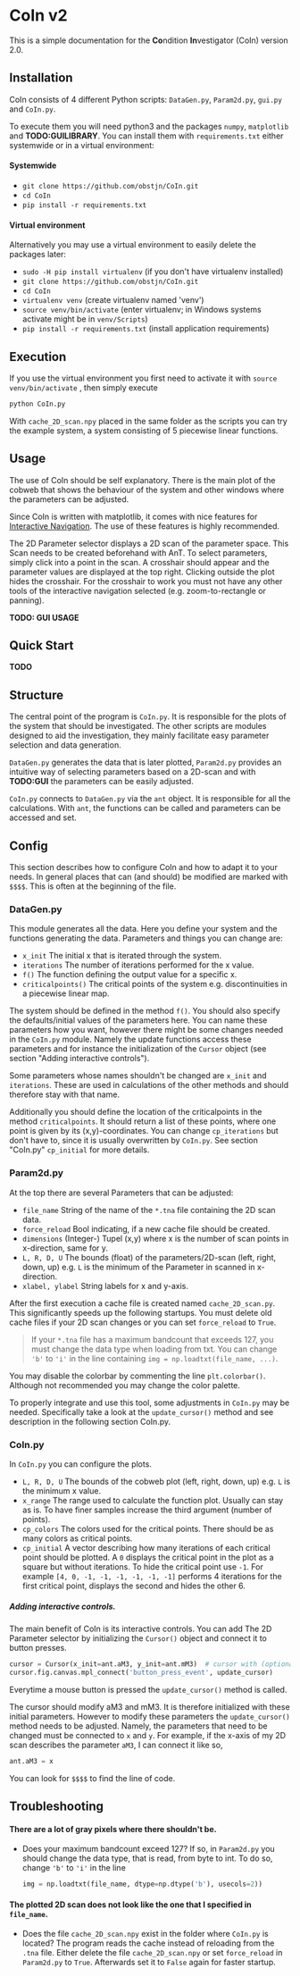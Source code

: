 # CoIn v2                                                                                             
This is a simple documentation for the **Co**ndition **In**vestigator (CoIn) version 2.0.             
                                                                                                      
## Installation                                                                                       
CoIn consists of 4 different Python scripts: `DataGen.py`, `Param2d.py`, `gui.py` and `CoIn.py`.   
                                                                                                      
To execute them you will need python3 and the packages `numpy`, `matplotlib` and **TODO:GUILIBRARY**.
You can install them with `requirements.txt` either systemwide or in a virtual environment:

#### Systemwide

* `git clone https://github.com/obstjn/CoIn.git`
* `cd CoIn`
* `pip install -r requirements.txt`

<!--
or

* `pip install numpy`
* `pip install matplotlib`
* `pip install TODO:GUILIBRARY`
-->

#### Virtual environment

Alternatively you may use a virtual environment to easily delete the packages later:


* ``sudo -H pip install virtualenv`` (if you don't have virtualenv installed)
* ``git clone https://github.com/obstjn/CoIn.git``
* ``cd CoIn``
* ``virtualenv venv`` (create virtualenv named 'venv')
* ``source venv/bin/activate`` (enter virtualenv; in Windows systems activate might be in ``venv/Scripts``)
* ``pip install -r requirements.txt`` (install application requirements)

## Execution

If you use the virtual environment you first need to activate it with ``source venv/bin/activate`` , then simply execute
```bash
python CoIn.py
```
With ``cache_2D_scan.npy`` placed in the same folder as the scripts you can try the example system, a system consisting of 5 piecewise linear functions.

## Usage

The use of CoIn should be self explanatory.
There is the main plot of the cobweb that shows the behaviour of the system and other windows where the parameters can be adjusted.

Since CoIn is written with matplotlib, it comes with nice features for [Interactive Navigation](https://matplotlib.org/3.2.2/users/navigation_toolbar.html).
The use of these features is highly recommended.

The 2D Parameter selector displays a 2D scan of the parameter space.
This Scan needs to be created beforehand with AnT.
To select parameters, simply click into a point in the scan.
A crosshair should appear and the parameter values are displayed at the top right.
Clicking outside the plot hides the crosshair.
For the crosshair to work you must not have any other tools of the interactive navigation selected (e.g. zoom-to-rectangle or panning).

**TODO: GUI USAGE**

## Quick Start

**TODO**

## Structure

The central point of the program is ``CoIn.py``.
It is responsible for the plots of the system that should be investigated. 
The other scripts are modules designed to aid the investigation, they mainly facilitate easy parameter selection and data generation.

``DataGen.py`` generates the data that is later plotted, ``Param2d.py`` provides an intuitive way of selecting parameters based on a 2D-scan and with **TODO:GUI** the parameters can be easily adjusted.

``CoIn.py`` connects to ``DataGen.py`` via the `ant` object.
It is responsible for all the calculations.
With `ant`, the functions can be called and parameters can be accessed and set.

## Config 

This section describes how to configure CoIn and how to adapt it to your needs.
In general places that can (and should) be modified are marked with ``$$$$``.
This is often at the beginning of the file.

### DataGen.py

This module generates all the data.
Here you define your system and the functions generating the data.
Parameters and things you can change are:

* ``x_init`` The initial x that is iterated through the system. 
* ``iterations`` The number of iterations performed for the x value.
* ``f()`` The function defining the output value for a specific x.
* ``criticalpoints()`` The critical points of the system e.g. discontinuities in a piecewise linear map.

The system should be defined in the method ``f()``.
You should also specify the defaults/initial values of the parameters here.
You can name these parameters how you want, however there might be some changes needed in the ``CoIn.py`` module.
Namely the update functions access these parameters and for instance the initialization of the ``Cursor`` object (see section "Adding interactive controls").

Some parameters whose names shouldn't be changed are ``x_init`` and ``iterations``.
These are used in calculations of the other methods and should therefore stay with that name.

Additionally you should define the location of the criticalpoints in the method ``criticalpoints``.
It should return a list of these points, where one point is given by its (x,y)-coordinates.
You can change ``cp_iterations`` but don't have to, since it is usually overwritten by ``CoIn.py``. 
See section "CoIn.py" ``cp_initial`` for more details.

### Param2d.py

At the top there are several Parameters that can be adjusted:

* ``file_name`` String of the name of the ``*.tna`` file containing the 2D scan data.
* ``force_reload`` Bool indicating, if a new cache file should be created.
* ``dimensions`` (Integer-) Tupel (x,y) where x is the number of scan points in x-direction, same for y.
* ``L, R, D, U`` The bounds (float) of the parameters/2D-scan (left, right, down, up) e.g. ``L`` is the minimum of the Parameter in scanned in x-direction.
* ``xlabel, ylabel`` String labels for x and y-axis.

After the first execution a cache file is created named ``cache_2D_scan.py``.
This significantly speeds up the following startups.
You must delete old cache files if your 2D scan changes or you can set ``force_reload`` to `True`.
> If your `*.tna` file has a maximum bandcount that exceeds 127, you must change the data type when loading from txt.
> You can change `'b'` to `'i'` in the line containing ``img = np.loadtxt(file_name, ...)``.

You may disable the colorbar by commenting the line ``plt.colorbar()``.
Although not recommended you may change the color palette.

To properly integrate and use this tool, some adjustments in ``CoIn.py`` may be needed.
Specifically take a look at the ``update_cursor()`` method and see description in the following section CoIn.py.

### CoIn.py

In ``CoIn.py`` you can configure the plots.

* ``L, R, D, U`` The bounds of the cobweb plot (left, right, down, up) e.g. ``L`` is the minimum x value.
* ``x_range`` The range used to calculate the function plot. 
    Usually can stay as is.
    To have finer samples increase the third argument (number of points).
* ``cp_colors`` The colors used for the critical points.
    There should be as many colors as critical points.
* ``cp_initial`` A vector describing how many iterations of each critical point should be plotted.
    A `0` displays the critical point in the plot as a square but without iterations.
    To hide the critical point use `-1`. 
    For example `[4, 0, -1, -1, -1, -1, -1, -1]` performs 4 iterations for the first critical point, displays the second and hides the other 6.

##### Adding interactive controls.

The main benefit of CoIn is its interactive controls.
You can add The 2D Parameter selector by initializing the `Cursor()` object and connect it to button presses.

```python
cursor = Cursor(x_init=ant.aM3, y_init=ant.mM3)  # cursor with (optional) initial parameters 
cursor.fig.canvas.mpl_connect('button_press_event', update_cursor)
```

Everytime a mouse button is pressed the `update_cursor()` method is called.

The cursor should modify aM3 and mM3.
It is therefore initialized with these initial parameters.
However to modify these parameters the `update_cursor()` method needs to be adjusted.
Namely, the parameters that need to be changed must be connected to `x` and `y`.
For example, if the x-axis of my 2D scan describes the parameter `aM3`, I can connect it like so,

```python
ant.aM3 = x     
```

You can look for `$$$$` to find the line of code.

## Troubleshooting

#### There are a lot of gray pixels where there shouldn't be.

* Does your maximum bandcount exceed 127?
  If so, in ``Param2d.py`` you should change the data type, that is read, from byte to int.
  To do so, change `'b'` to `'i'` in the line 
  ```python
  img = np.loadtxt(file_name, dtype=np.dtype('b'), usecols=2))
  ```

#### The plotted 2D scan does not look like the one that I specified in `file_name`.

* Does the file `cache_2D_scan.npy` exist in the folder where `CoIn.py` is located?
  The program reads the cache instead of reloading from the `.tna` file.
  Either delete the file `cache_2D_scan.npy` or set `force_reload` in `Param2d.py` to `True`.
  Afterwards set it to `False` again for faster startup.
